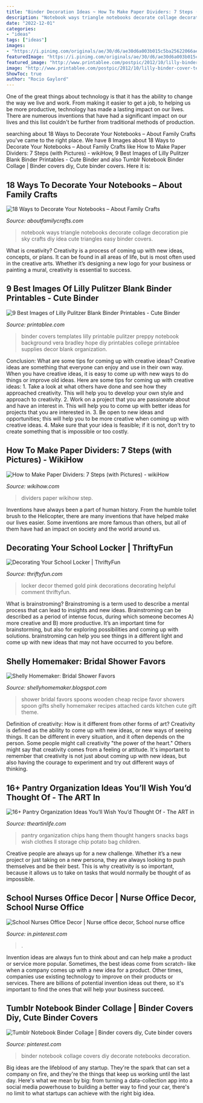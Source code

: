 ```yaml
---
title: "Binder Decoration Ideas ~ How To Make Paper Dividers: 7 Steps (with Pictures)"
description: "Notebook ways triangle notebooks decorate collage decoration pie sky crafts diy idea cute triangles easy binder covers"
date: "2022-12-01"
categories:
- "ideas"
tags: ["ideas"]
images:
- "https://i.pinimg.com/originals/ae/30/d6/ae30d6a003b015c5ba25622066ae1f46.jpg"
featuredImage: "https://i.pinimg.com/originals/ae/30/d6/ae30d6a003b015c5ba25622066ae1f46.jpg"
featured_image: "http://www.printablee.com/postpic/2012/10/lilly-binder-cover-templates_209384.jpg"
image: "http://www.printablee.com/postpic/2012/10/lilly-binder-cover-templates_209384.jpg"
ShowToc: true
author: "Rocio Gaylord"
---
```



One of the great things about technology is that it has the ability to change the way we live and work. From making it easier to get a job, to helping us be more productive, technology has made a lasting impact on our lives. There are numerous inventions that have had a significant impact on our lives and this list couldn't be further from traditional methods of production.

	

		
searching about 18 Ways to Decorate Your Notebooks – About Family Crafts you've came to the right place. We have 8 Images about 18 Ways to Decorate Your Notebooks – About Family Crafts like How to Make Paper Dividers: 7 Steps (with Pictures) - wikiHow, 9 Best Images of Lilly Pulitzer Blank Binder Printables - Cute Binder and also Tumblr Notebook Binder Collage | Binder covers diy, Cute binder covers. Here it is:
		
    
## 18 Ways To Decorate Your Notebooks – About Family Crafts

<img loading=lazy src="http://aboutfamilycrafts.com/wp-content/uploads/2013/08/Triangle-Collage-Notebook.jpg" onerror="this.onerror=null;this.src='https://tse3.mm.bing.net/th?id=OIP.i96RFDvP7KhTeZJqvn_qrAHaFu&amp;pid=15.1';" alt="18 Ways to Decorate Your Notebooks – About Family Crafts">

_Source: aboutfamilycrafts.com_

>notebook ways triangle notebooks decorate collage decoration pie sky crafts diy idea cute triangles easy binder covers. 

	

What is creativity?
Creativity is a process of coming up with new ideas, concepts, or plans. It can be found in all areas of life, but is most often used in the creative arts. Whether it’s designing a new logo for your business or painting a mural, creativity is essential to success.

    
## 9 Best Images Of Lilly Pulitzer Blank Binder Printables - Cute Binder

<img loading=lazy src="http://www.printablee.com/postpic/2012/10/lilly-binder-cover-templates_209384.jpg" onerror="this.onerror=null;this.src='https://tse3.mm.bing.net/th?id=OIP.WESB1MZVdAwjFN9TJqwVrwHaJl&amp;pid=15.1';" alt="9 Best Images of Lilly Pulitzer Blank Binder Printables - Cute Binder">

_Source: printablee.com_

>binder covers templates lilly printable pulitzer preppy notebook background vera bradley hope diy printables college printablee supplies decor blank organization. 

	

Conclusion: What are some tips for coming up with creative ideas?
Creative ideas are something that everyone can enjoy and use in their own way. When you have creative ideas, it is easy to come up with new ways to do things or improve old ideas. Here are some tips for coming up with creative ideas: 1. Take a look at what others have done and see how they approached creativity. This will help you to develop your own style and approach to creativity. 2. Work on a project that you are passionate about and have an interest in. This will help you to come up with better ideas for projects that you are interested in. 3. Be open to new ideas and opportunities; this will help you to be more creative when coming up with creative ideas. 4. Make sure that your idea is feasible; if it is not, don’t try to create something that is impossible or too costly. 
    
## How To Make Paper Dividers: 7 Steps (with Pictures) - WikiHow

<img loading=lazy src="https://www.wikihow.com/images/8/89/Make-Paper-Dividers-Step-7.jpg" onerror="this.onerror=null;this.src='https://tse1.mm.bing.net/th?id=OIP.zrAMXXGK51TrWWQazLeXbAHaFj&amp;pid=15.1';" alt="How to Make Paper Dividers: 7 Steps (with Pictures) - wikiHow">

_Source: wikihow.com_

>dividers paper wikihow step. 

	

Inventions have always been a part of human history. From the humble toilet brush to the Helicopter, there are many inventions that have helped make our lives easier. Some inventions are more famous than others, but all of them have had an impact on society and the world around us.

    
## Decorating Your School Locker | ThriftyFun

<img loading=lazy src="https://img.thrfun.com/img/111/019/pink_and_gold_themed_locker_decor_3_x17.jpg" onerror="this.onerror=null;this.src='https://tse3.mm.bing.net/th?id=OIP.KwMypdYBLuR09nTa_0NabgHaJ4&amp;pid=15.1';" alt="Decorating Your School Locker | ThriftyFun">

_Source: thriftyfun.com_

>locker decor themed gold pink decorations decorating helpful comment thriftyfun. 

	

What is brainstroming?
Brainstroming is a term used to describe a mental process that can lead to insights and new ideas. Brainstroming can be described as a period of intense focus, during which someone becomes A) more creative and B) more productive. It’s an important time for brainstorming, but also for exploring possibilities and coming up with solutions. brainstroming can help you see things in a different light and come up with new ideas that may not have occurred to you before.

    
## Shelly Homemaker: Bridal Shower Favors

<img loading=lazy src="http://1.bp.blogspot.com/-xjlnS4LlxmI/T7fAxQkBwOI/AAAAAAAAC5c/0F_qYF41Kp4/s1600/010+-+Copy.JPG" onerror="this.onerror=null;this.src='https://tse1.mm.bing.net/th?id=OIP.6-qk5DnwAFmvW6xdiqSvDwHaJ4&amp;pid=15.1';" alt="Shelly Homemaker: Bridal Shower Favors">

_Source: shellyhomemaker.blogspot.com_

>shower bridal favors spoons wooden cheap recipe favor showers spoon gifts shelly homemaker recipes attached cards kitchen cute gift theme. 

	

Definition of creativity: How is it different from other forms of art?
Creativity is defined as the ability to come up with new ideas, or new ways of seeing things. It can be different in every situation, and it often depends on the person. Some people might call creativity "the power of the heart." Others might say that creativity comes from a feeling or attitude. It's important to remember that creativity is not just about coming up with new ideas, but also having the courage to experiment and try out different ways of thinking.

    
## 16+ Pantry Organization Ideas You’ll Wish You’d Thought Of - The ART In

<img loading=lazy src="http://theartinlife.com/wp-content/uploads/2016/11/11248065_836680269701508_1083975385200485107_n.jpg" onerror="this.onerror=null;this.src='https://tse2.mm.bing.net/th?id=OIP.6jmQgOzew6baG7Y4ZSQEXgHaJ4&amp;pid=15.1';" alt="16+ Pantry Organization Ideas You’ll Wish You’d Thought Of - The ART in">

_Source: theartinlife.com_

>pantry organization chips hang them thought hangers snacks bags wish clothes ll storage chip potato bag children. 

	

Creative people are always up for a new challenge. Whether it’s a new project or just taking on a new persona, they are always looking to push themselves and be their best. This is why creativity is so important, because it allows us to take on tasks that would normally be thought of as impossible.

    
## School Nurses Office Decor | Nurse Office Decor, School Nurse Office

<img loading=lazy src="https://i.pinimg.com/originals/ae/30/d6/ae30d6a003b015c5ba25622066ae1f46.jpg" onerror="this.onerror=null;this.src='https://tse4.mm.bing.net/th?id=OIP.E3U085rSgHVEKamFQb4sSQHaJ4&amp;pid=15.1';" alt="School Nurses Office Decor | Nurse office decor, School nurse office">

_Source: in.pinterest.com_

>. 

	

Invention ideas are always fun to think about and can help make a product or service more popular. Sometimes, the best ideas come from scratch- like when a company comes up with a new idea for a product. Other times, companies use existing technology to improve on their products or services. There are billions of potential invention ideas out there, so it's important to find the ones that will help your business succeed.

    
## Tumblr Notebook Binder Collage | Binder Covers Diy, Cute Binder Covers

<img loading=lazy src="https://i.pinimg.com/originals/bb/92/31/bb923141560a92170076e2bd4f98ecad.jpg" onerror="this.onerror=null;this.src='https://tse3.mm.bing.net/th?id=OIP.Wx9UfH6TLP6VCI2v0nEf3AHaJ4&amp;pid=15.1';" alt="Tumblr Notebook Binder Collage | Binder covers diy, Cute binder covers">

_Source: pinterest.com_

>binder notebook collage covers diy decorate notebooks decoration. 

	

Big ideas are the lifeblood of any startup. They're the spark that can set a company on fire, and they're the things that keep us working until the last day. Here's what we mean by big: from turning a data-collection app into a social media powerhouse to building a better way to find your car, there's no limit to what startups can achieve with the right big idea.


